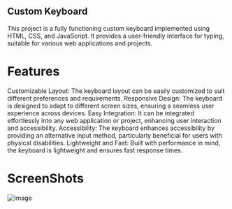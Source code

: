 ## Custom Keyboard
This project is a fully functioning custom keyboard implemented using HTML, CSS, and JavaScript. It provides a user-friendly interface for typing, suitable for various web applications and projects.

# Features
Customizable Layout: The keyboard layout can be easily customized to suit different preferences and requirements.
Responsive Design: The keyboard is designed to adapt to different screen sizes, ensuring a seamless user experience across devices.
Easy Integration: It can be integrated effortlessly into any web application or project, enhancing user interaction and accessibility.
Accessibility: The keyboard enhances accessibility by providing an alternative input method, particularly beneficial for users with physical disabilities.
Lightweight and Fast: Built with performance in mind, the keyboard is lightweight and ensures fast response times.


# ScreenShots

![image](https://github.com/imlnr/qwert-keyboard/assets/82680213/ac30aae7-e53f-4827-bf23-41564afbe210)
